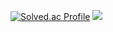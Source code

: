 

[![Solved.ac Profile](http://mazassumnida.wtf/api/v2/generate_badge?boj=dlfdud0304)](https://solved.ac/dlfdud0304/)
<img src="http://mazandi.herokuapp.com/api?handle=dlfdud0304&theme=cold"/> <a href="https://instagram.com/movinggun01">

<!--
**Cheonilyeong/Cheonilyeong** is a ✨ _special_ ✨ repository because its `README.md` (this file) appears on your GitHub profile.

Here are some ideas to get you started:

- 🔭 I’m currently working on ...
- 🌱 I’m currently learning ...
- 👯 I’m looking to collaborate on ...
- 🤔 I’m looking for help with ...
- 💬 Ask me about ...
- 📫 How to reach me: ...
- 😄 Pronouns: ...
- ⚡ Fun fact: ...
-->
